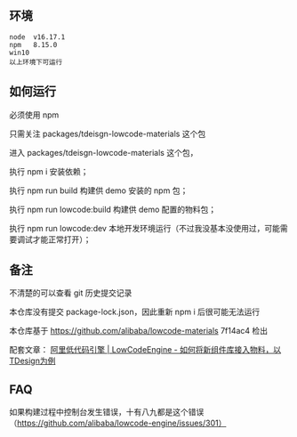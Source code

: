## 环境
```
node  v16.17.1
npm   8.15.0
win10
以上环境下可运行
```
## 如何运行
必须使用 npm

只需关注 packages/tdeisgn-lowcode-materials 这个包

进入 packages/tdeisgn-lowcode-materials 这个包，

执行 npm i 安装依赖；

执行 npm run build 构建供 demo 安装的 npm 包；

执行 npm run lowcode:build 构建供 demo 配置的物料包；

执行 npm run lowcode:dev 本地开发环境运行（不过我没基本没使用过，可能需要调试才能正常打开）；

## 备注

不清楚的可以查看 git 历史提交记录

本仓库没有提交 package-lock.json，因此重新 npm i 后很可能无法运行

本仓库基于 https://github.com/alibaba/lowcode-materials 7f14ac4 检出

配套文章：
[阿里低代码引擎 | LowCodeEngine - 如何将新组件库接入物料，以TDesign为例
](https://juejin.cn/post/7296412955477655567)

## FAQ
如果构建过程中控制台发生错误，十有八九都是这个错误（https://github.com/alibaba/lowcode-engine/issues/301）
